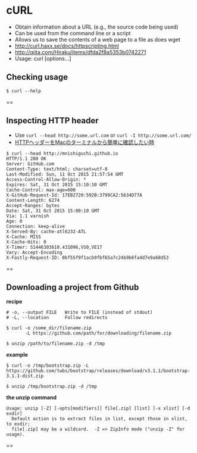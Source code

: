 # cURL
- Obtain information about a URL (e.g., the source code being used)
- Can be used from the command line or a script
- Allows us to save the contents of a web page to a file as does wget
- http://curl.haxx.se/docs/httpscripting.html
- http://qiita.com/Hiraku/items/dfda2f8a5353b0742271
- Usage: curl [options...] <url>

## Checking usage
```
$ curl --help
```

==

## Inspecting HTTP header
- Use `curl --head http://some.url.com` or `curl -I http://some.url.com/`
- [HTTPヘッダーをMacのターミナルから簡単に確認したい時](http://qiita.com/KENJU/items/9971b9719853bbed3e88)

```
$ curl --head http://mnishiguchi.github.io
HTTP/1.1 200 OK
Server: GitHub.com
Content-Type: text/html; charset=utf-8
Last-Modified: Sun, 11 Oct 2015 21:57:54 GMT
Access-Control-Allow-Origin: *
Expires: Sat, 31 Oct 2015 15:10:10 GMT
Cache-Control: max-age=600
X-GitHub-Request-Id: 17EB2720:592B:3799CA2:5634D77A
Content-Length: 6274
Accept-Ranges: bytes
Date: Sat, 31 Oct 2015 15:00:10 GMT
Via: 1.1 varnish
Age: 0
Connection: keep-alive
X-Served-By: cache-atl6232-ATL
X-Cache: MISS
X-Cache-Hits: 0
X-Timer: S1446303610.431096,VS0,VE17
Vary: Accept-Encoding
X-Fastly-Request-ID: 0bf55f9f1acb9fbf65a7c24b9b6fa4d7e9a68d53
```

==

## Downloading a project from Github

**recipe**
```
# -o, --output FILE   Write to FILE (instead of stdout)
# -L, --location      Follow redirects

$ curl -o /some_dir/filename.zip
       -L https://github.com/path/for/downloading/filename.zip

$ unzip /path/to/filename.zip -d /tmp
```

**example**
```
$ curl -o /tmp/bootstrap.zip -L https://github.com/twbs/bootstrap/releases/download/v3.1.1/bootstrap-3.1.1-dist.zip

$ unzip /tmp/bootstrap.zip -d /tmp
```

**the unzip command**
```
Usage: unzip [-Z] [-opts[modifiers]] file[.zip] [list] [-x xlist] [-d exdir]
  Default action is to extract files in list, except those in xlist, to exdir;
  file[.zip] may be a wildcard.  -Z => ZipInfo mode ("unzip -Z" for usage).
```

==


